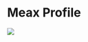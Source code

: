 # Meax Profile
<img src="https://github-readme-stats.vercel.app/api?username=xMeax&count_private=true&show_icons=true&theme=radical">